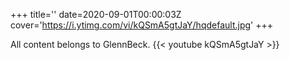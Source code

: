 +++
title=''
date=2020-09-01T00:00:03Z
cover='https://i.ytimg.com/vi/kQSmA5gtJaY/hqdefault.jpg'
+++

All content belongs to GlennBeck.
{{< youtube kQSmA5gtJaY >}}
